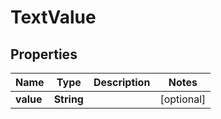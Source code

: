 
# TextValue

## Properties
Name | Type | Description | Notes
------------ | ------------- | ------------- | -------------
**value** | **String** |  |  [optional]



